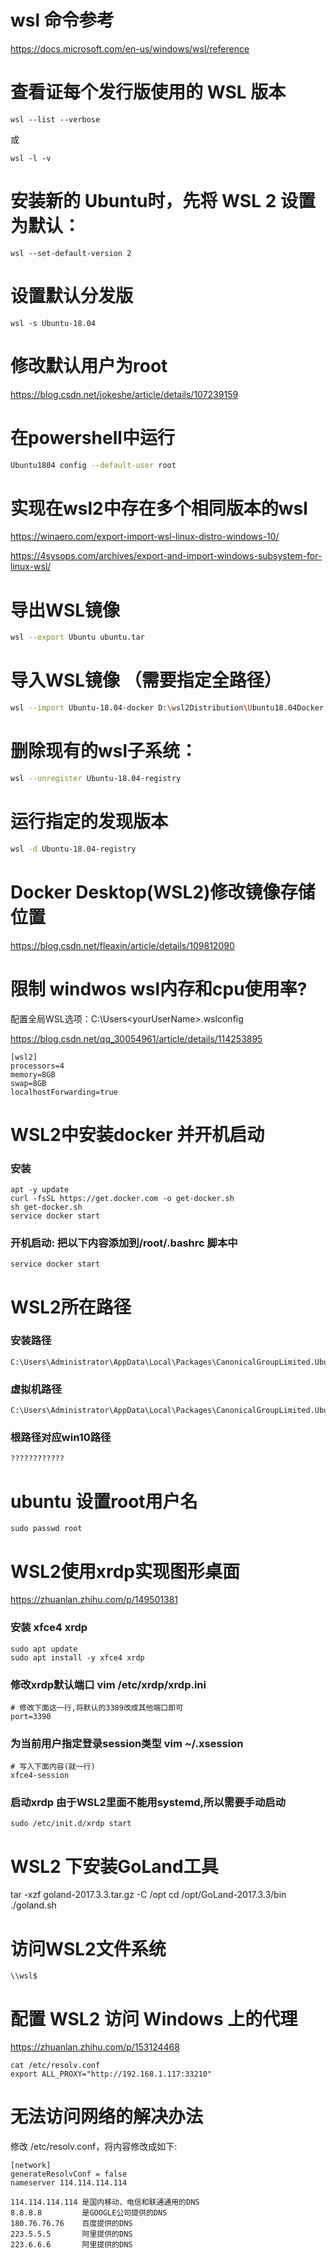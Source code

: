 
# wsl 命令参考
https://docs.microsoft.com/en-us/windows/wsl/reference

# 查看证每个发行版使用的 WSL 版本
```
wsl --list --verbose
```
或
```
wsl -l -v
```

# 安装新的 Ubuntu时，先将 WSL 2 设置为默认：
```
wsl --set-default-version 2
```

# 设置默认分发版
```
wsl -s Ubuntu-18.04
```

# 修改默认用户为root  
https://blog.csdn.net/jokeshe/article/details/107239159
# 在powershell中运行
```bash
Ubuntu1804 config --default-user root
```

# 实现在wsl2中存在多个相同版本的wsl
https://winaero.com/export-import-wsl-linux-distro-windows-10/

https://4sysops.com/archives/export-and-import-windows-subsystem-for-linux-wsl/

# 导出WSL镜像
```bash
wsl --export Ubuntu ubuntu.tar
```

# 导入WSL镜像 （需要指定全路径）
```bash
wsl --import Ubuntu-18.04-docker D:\wsl2Distribution\Ubuntu18.04Docker D:\wsl2Distribution\Ubuntu-18.04.tar --version 2
```

# 删除现有的wsl子系统：
```bash
wsl --unregister Ubuntu-18.04-registry
```

# 运行指定的发现版本
```bash
wsl -d Ubuntu-18.04-registry
```

# Docker Desktop(WSL2)修改镜像存储位置
https://blog.csdn.net/fleaxin/article/details/109812090


# 限制 windwos wsl内存和cpu使用率?
配置全局WSL选项：C:\Users\<yourUserName>\.wslconfig

https://blog.csdn.net/qq_30054961/article/details/114253895

```
[wsl2]
processors=4
memory=8GB
swap=8GB
localhostForwarding=true
```

# WSL2中安装docker 并开机启动
### 安装
```
apt -y update
curl -fsSL https://get.docker.com -o get-docker.sh
sh get-docker.sh
service docker start
```

### 开机启动: 把以下内容添加到/root/.bashrc 脚本中
```
service docker start
```

# WSL2所在路径
### 安装路径
```
C:\Users\Administrator\AppData\Local\Packages\CanonicalGroupLimited.Ubuntu18.04onWindows_79rhkp1fndgsc
```

### 虚拟机路径
```
C:\Users\Administrator\AppData\Local\Packages\CanonicalGroupLimited.Ubuntu18.04onWindows_79rhkp1fndgsc\LocalState\ext4.vhdx
```

### 根路径对应win10路径
```
????????????
```

# ubuntu 设置root用户名
```
sudo passwd root
```

# WSL2使用xrdp实现图形桌面

https://zhuanlan.zhihu.com/p/149501381

### 安装 xfce4 xrdp
```
sudo apt update
sudo apt install -y xfce4 xrdp
```

### 修改xrdp默认端口 vim /etc/xrdp/xrdp.ini

```
# 修改下面这一行,将默认的3389改成其他端口即可
port=3390
```

### 为当前用户指定登录session类型 vim ~/.xsession
```
# 写入下面内容(就一行)
xfce4-session
```

### 启动xrdp 由于WSL2里面不能用systemd,所以需要手动启动
```
sudo /etc/init.d/xrdp start
```

# WSL2 下安装GoLand工具
tar -xzf goland-2017.3.3.tar.gz -C /opt
cd /opt/GoLand-2017.3.3/bin
./goland.sh

# 访问WSL2文件系统
```
\\wsl$
```

# 配置 WSL2 访问 Windows 上的代理
https://zhuanlan.zhihu.com/p/153124468
```
cat /etc/resolv.conf
export ALL_PROXY="http://192.168.1.117:33210"
```

# 无法访问网络的解决办法
修改 /etc/resolv.conf，将内容修改成如下:
```
[network]
generateResolvConf = false
nameserver 114.114.114.114
```

```
114.114.114.114 是国内移动、电信和联通通用的DNS
8.8.8.8         是GOOGLE公司提供的DNS
180.76.76.76    百度提供的DNS
223.5.5.5       阿里提供的DNS
223.6.6.6       阿里提供的DNS
```

